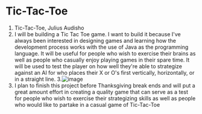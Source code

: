 # Tic-Tac-Toe

1. Tic-Tac-Toe, Julius Audisho
2. I will be building a Tic Tac Toe game. I want to build it because I've always been interested in designing games and learning how the development process works with the use of Java as the programming language. It will be useful for people who wish to exercise their brains as well as people who casually enjoy playing games in their spare time. It will be used to test the player on how well they're able to strategize against an AI for who places their X or O's first vertically, horizontally, or in a straight line.
3.![image](https://user-images.githubusercontent.com/114157922/202033096-64dde002-5d39-4189-9b18-74d693d29490.png)
4. I plan to finish this project before Thanksgiving break ends and will put a great amount effort in creating a quality game that can serve as a test for people who wish to exercise their strategizing skills as well as people who would like to partake in a casual game of Tic-Tac-Toe 
